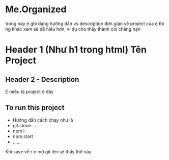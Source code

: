 # Me.Organized
trong này e ghi dạng hướng dẫn vs description đơn giản về project của e thì ng khác xem sẽ dễ hiểu hơn, ví dụ cho thầy thành coi chẳng hạn 

# Header 1 (Như h1 trong html) Tên Project

## Header 2 - Description
E miểu tả project ở đây

## To run this project
- Hướng dẫn cách chạy như là 
- git clone .....
- npm i 
- npm start
- ......

Khi save về r e mở git lên sẽ thấy thế này 